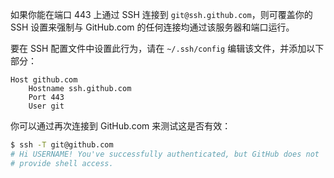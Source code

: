 如果你能在端口 443 上通过 SSH 连接到 `git@ssh.github.com`，则可覆盖你的 SSH 设置来强制与 GitHub.com 的任何连接均通过该服务器和端口运行。

要在 SSH 配置文件中设置此行为，请在 `~/.ssh/config` 编辑该文件，并添加以下部分：

```text
Host github.com
    Hostname ssh.github.com
    Port 443
    User git
```

你可以通过再次连接到 GitHub.com 来测试这是否有效：

```bash
$ ssh -T git@github.com
# Hi USERNAME! You've successfully authenticated, but GitHub does not
# provide shell access.
```